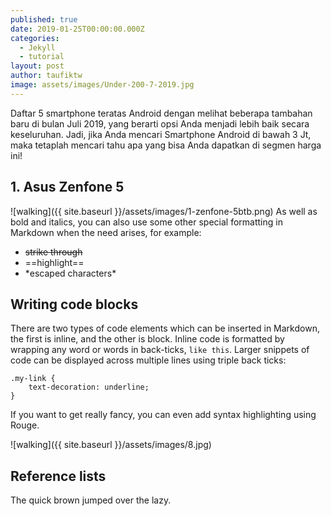 ```yaml
---
published: true
date: 2019-01-25T00:00:00.000Z
categories:
  - Jekyll
  - tutorial
layout: post
author: taufiktw
image: assets/images/Under-200-7-2019.jpg
---
```

Daftar 5 smartphone teratas Android dengan melihat beberapa tambahan baru di bulan Juli 2019, yang berarti opsi Anda menjadi lebih baik secara keseluruhan. Jadi, jika Anda mencari Smartphone Android di bawah 3 Jt, maka tetaplah mencari tahu apa yang bisa Anda dapatkan di segmen harga ini!

## 1. Asus Zenfone 5
![walking]({{ site.baseurl }}/assets/images/1-zenfone-5btb.png)
As well as bold and italics, you can also use some other special formatting in Markdown when the need arises, for example:

+ ~~strike through~~
+ ==highlight==
+ \*escaped characters\*


## Writing code blocks

There are two types of code elements which can be inserted in Markdown, the first is inline, and the other is block. Inline code is formatted by wrapping any word or words in back-ticks, `like this`. Larger snippets of code can be displayed across multiple lines using triple back ticks:

```
.my-link {
    text-decoration: underline;
}
```

If you want to get really fancy, you can even add syntax highlighting using Rouge.


![walking]({{ site.baseurl }}/assets/images/8.jpg)

## Reference lists

The quick brown jumped over the lazy.
